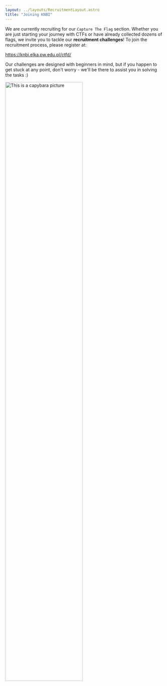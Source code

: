 ```yaml
---
layout: ../layouts/RecruitmentLayout.astro
title: "Joining KNBI"
---
```


We are currently recruiting for our `Capture The Flag` section. Whether you are just starting your journey with CTFs or have already collected dozens of flags, we invite you to tackle our **recruitment challenges**! To join the recruitment process, please register at:

https://knbi.elka.pw.edu.pl/ctfd/

Our challenges are designed with beginners in mind, but if you happen to get stuck at any point, don't worry - we'll be there to assist you in solving the tasks :)

<img src="https://pbs.twimg.com/media/FVxSfWlWAAAfKpn.jpg:large" alt="This is a capybara picture" style="width: 70%">


